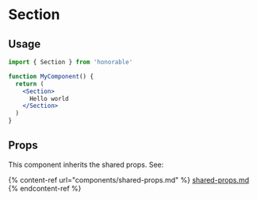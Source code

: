 # Section

## Usage

```jsx
import { Section } from 'honorable'

function MyComponent() {
  return (
    <Section>
      Hello world
    </Section>
  )
}
```

## Props

This component inherits the shared props. See:

{% content-ref url="components/shared-props.md" %}
[shared-props.md](components/shared-props.md)
{% endcontent-ref %}

